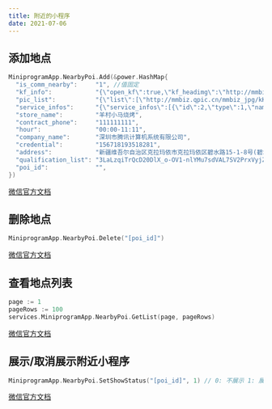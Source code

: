 ```yaml
---
title: 附近的小程序
date: 2021-07-06
---
```




## 添加地点

``` go
MiniprogramApp.NearbyPoi.Add(&power.HashMap{
  "is_comm_nearby":     "1", //值固定
  "kf_info":            "{\"open_kf\":true,\"kf_headimg\":\"http://mmbiz.qpic.cn/mmbiz_jpg/kKMgNtnEfQzDKpLXYhgo3W3Gndl34gITqmP914zSwhajIEJzUPpx40P7R8fRe1QmicneQMhFzpZNhSLjrvU1pIA/0?wx_fmt=jpeg\",\"kf_name\":\"Harden\"}",
  "pic_list":           "{\"list\":[\"http://mmbiz.qpic.cn/mmbiz_jpg/kKMgNtnEfQzDKpLXYhgo3W3Gndl34gITqmP914zSwhajIEJzUPpx40P7R8fRe1QmicneQMhFzpZNhSLjrvU1pIA/0?wx_fmt=jpeg\",\"http://mmbiz.qpic.cn/mmbiz_jpg/kKMgNtnEfQzDKpLXYhgo3W3Gndl34gITRneE5FS9uYruXGMmrtmhsBySwddEWUGOibG8Ze2NT5E3Dyt79I0htNg/0?wx_fmt=jpeg\"]}",
  "service_infos":      "{\"service_infos\":[{\"id\":2,\"type\":1,\"name\":\"快递\",\"appid\":\"wx1373169e494e0c39\",\"path\":\"index\"},{\"id\":0,\"type\":2,\"name\":\"自定义\",\"appid\":\"wx1373169e494e0c39\",\"path\":\"index\"}]}",
  "store_name":         "羊村小马烧烤",
  "contract_phone":     "111111111",
  "hour":               "00:00-11:11",
  "company_name":       "深圳市腾讯计算机系统有限公司",
  "credential":         "156718193518281",
  "address":            "新疆维吾尔自治区克拉玛依市克拉玛依区碧水路15-1-8号(碧水云天广场)",
  "qualification_list": "3LaLzqiTrQcD20DlX_o-OV1-nlYMu7sdVAL7SV2PrxVyjZFZZmB3O6LPGaYXlZWq",
  "poi_id":             "",
})
```

[微信官方文档](https://developers.weixin.qq.com/miniprogram/dev/api-backend/open-api/nearby-poi/nearbyPoi.add.html)



## 删除地点

``` go
MiniprogramApp.NearbyPoi.Delete("[poi_id]")
```

[微信官方文档](https://developers.weixin.qq.com/miniprogram/dev/api-backend/open-api/nearby-poi/nearbyPoi.delete.html)



## 查看地点列表

``` go
page := 1
pageRows := 100
services.MiniprogramApp.NearbyPoi.GetList(page, pageRows)
```

[微信官方文档](https://developers.weixin.qq.com/miniprogram/dev/api-backend/open-api/nearby-poi/nearbyPoi.getList.html)



## 展示/取消展示附近小程序

``` go
MiniprogramApp.NearbyPoi.SetShowStatus("[poi_id]", 1) // 0: 不展示 1: 展示
```

[微信官方文档](https://developers.weixin.qq.com/miniprogram/dev/api-backend/open-api/nearby-poi/nearbyPoi.setShowStatus.html)


